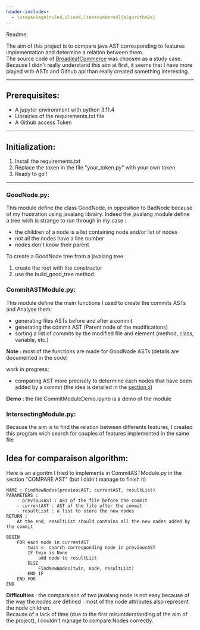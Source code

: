 ```yaml
---
header-includes:
  - \usepackage[ruled,vlined,linesnumbered]{algorithm2e}
---
```


Readme:

The aim of this project is to compare java AST corresponding to features implementation and determine a relation between them.  
The source code of [BroadleafCommerce](https://github.com/BroadleafCommerce/BroadleafCommerce/) was choosen as a study case.  
Because I didn't really understand this aim at first, it seems that I have more played with ASTs and Github api than really created something interesting.  

------------------------------------------------------------------------------------------------------

## Prerequisites:

- A jupyter environment with python 3.11.4
- Librairies of the requirements.txt file
- A Github access Token

------------------------------------------------------------------------------------------------------

## Initialization:
1. Install the requirements.txt
2. Replace the token in the file "your_token.py" with your own token
3. Ready to go !

------------------------------------------------------------------------------------------------------
### GoodNode.py:
This module define the class GoodNode, in opposition to BadNode because of my frustration using javalang librairy. Indeed the javalang module define a tree wich is strange to run through in my case :
- the children of a node is a list containing node and/or list of nodes
- not all the nodes have a line number
- nodes don't know their parent

To create a GoodNode tree from a javalang tree:
1) create the root with the constructor
2) use the build_good_tree method

### CommitASTModule.py:
This module define the main functions I used to create the commits ASTs and Analyse them:
- generating files ASTs before and after a commit
- generating the commit AST (Parent node of the modifications)
- sorting a list of commits by the modified file and element (method, class, variable, etc.)

**Note :** most of the functions are made for GoodNode ASTs (details are documented in the code)

work in progress:
- comparing AST more precisely to determine each nodes that have been added by a commit
(the idea is detailed in the [section x](#idea-for-comparaison-algorithm:))

**Demo :** the file CommitModuleDemo.ipynb is a demo of the module

### IntersectingModule.py:
Because the aim is to find the relation between differents features, I created this program wich search for couples of features implemented in the same file

## Idea for comparaison algorithm:

Here is an algoritm I tried to implements in CommitASTModule.py in the section "COMPARE AST" (but I didn't manage to finish it)

```
NAME : FindNewNodes(previousAST, currentAST, resultList)
PARAMETERS :
    - previousAST : AST of the file before the commit
    - currentAST : AST of the file after the commit
    - resultList : a list to store the new nodes
RETURN :
    At the end, resultList should contains all the new nodes added by the commit

BEGIN
    FOR each node in currentAST
        twin <- search corresponding node in previousAST
        IF twin is None
            add node to resultList
        ELSE
            FindNewNodes(twin, node, resultList)
        END IF
    END FOR
END
```

**Difficulties :** the comparaison of two javalang node is not easy because of the way the nodes are defined : most of the node attributes also represent the node children.  
Because of a lack of time (due to the first misuntderstanding of the aim of the project), I couldn't manage to compare Nodes correctly.

```